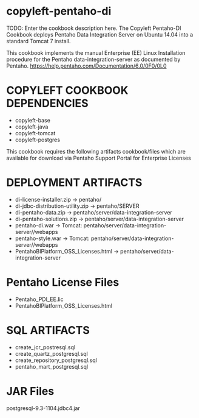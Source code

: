 # copyleft-pentaho-di

TODO: Enter the cookbook description here.
The Copyleft Pentaho-DI Cookbook deploys Pentaho Data Integration Server
on Ubuntu 14.04 into a standard Tomcat 7 install.  

This cookbook implements the manual Enterprise (EE) Linux Installation procedure
for the Pentaho data-integration-server as documented by Pentaho.
https://help.pentaho.com/Documentation/6.0/0F0/0L0

# COPYLEFT COOKBOOK DEPENDENCIES
- copyleft-base
- copyleft-java
- copyleft-tomcat
- copyleft-postgres


This cookbook requires the following artifacts cookbook/files which are available
for download via Pentaho Support Portal for Enterprise Licenses

# DEPLOYMENT ARTIFACTS
- di-license-installer.zip -> pentaho/
- di-jdbc-distribution-utility.zip -> pentaho/SERVER
- di-pentaho-data.zip -> pentaho/server/data-integration-server
- di-pentaho-solutions.zip -> pentaho/server/data-integration-server
- pentaho-di.war -> Tomcat: pentaho/server/data-integration-server/<your tomcat installation directory>/webapps
- pentaho-style.war -> Tomcat: pentaho/server/data-integration-server/<your tomcat installation directory>/webapps
- PentahoBIPlatform_OSS_Licenses.html -> pentaho/server/data-integration-server

# Pentaho License Files
- Pentaho_PDI_EE.lic
- PentahoBIPlatform_OSS_Licenses.html

# SQL ARTIFACTS
- create_jcr_postresql.sql
- create_quartz_postgresql.sql
- create_repository_postgresql.sql
- pentaho_mart_postgresql.sql

# JAR Files
postgresql-9.3-1104.jdbc4.jar

